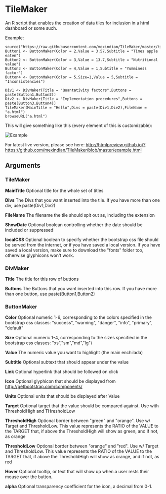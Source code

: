 # TileMaker
An R script that enables the creation of data tiles for inclusion in a html dashboard or some such.

Example:

```
source("https://raw.githubusercontent.com/mexindian/TileMaker/master/tilemaker.R")
Button1 <- ButtonMaker(Color = 2,Value = 3.57,Subtitle = "Times apple eaten")
Button2 <- ButtonMaker(Color = 3,Value = 13.7,Subtitle = "Nutritional value")
Button3 <- ButtonMaker(Color = 4,Value = 1,Subtitle = "Yumminess factor")
Button4 <- ButtonMaker(Color = 5,Size=1,Value = 5,Subtitle = "Inconsistencies")

Div1 <- DivMaker(Title = "Quantativity factors",Buttons = paste(Button1,Button2))
Div2 <- DivMaker(Title = "Implementation procedures",Buttons = paste(Button3,Button4))
TileMaker(MainTitle = "Hello",Divs = paste(Div1,Div2),FileName = "a.html")
browseURL("a.html")
```
This will give something like this (every element of this is customizable):

![Example](https://github.com/mexindian/TileMaker/blob/master/example.PNG)

For latest live version, please see here: http://htmlpreview.github.io/?https://github.com/mexindian/TileMaker/blob/master/example.html

## Arguments
### TileMaker 
**MainTitle**        Optional title for the whole set of titles

**Divs**              The Divs that you want inserted into the tile. If you have more than one div, use paste(Div1,Div2)

**FileName**          The filename the tile should spit out as, including the extension

**ShowDate**          Optional boolean controlling whether the date should be included or suppressed

**localCSS**          Optional boolean to specify whether the bootstrap css file should be served from the internet, or if you have saved                   a local version. If you have saved a local version, make sure to download the "fonts" folder too, otherwise                           glyphicons won't work.


### DivMaker 
**Title**             The title for this row of buttons

**Buttons**           The Buttons that you want inserted into this row. If you have more than one button, use paste(Button1,Button2)


### ButtonMaker
**Color**             Optional numeric 1-6, corresponding to the colors specified in the bootstrap css classes: 
                  "success",  "warning", "danger", "info", "primary", "default"

**Size**              Optional numeric 1-4, corresponding to the sizes specified in the bootstrap css classes:
                  "xs","sm","md","lg")

**Value**             The numeric value you want to highlight (the main enchilada)

**Subtitle**          Optional subtext that should appear under the value

**Link**             Optional hyperlink that should be followed on click

**Icon**              Optional glyphicon that should be displayed from http://getbootstrap.com/components/

**Units**             Optional units that should be displayed after Value

**Target**            Optional target that the value should be compared against. Use with ThresholdHigh and THresholdLow

**ThresholdHigh**     Optional border between "green" and "orange". Use w/ Target and ThresholdLow. This value represents the RATIO
                  of the VALUE to the TARGET that, if above the ThresholdHigh will show as green, and if not, as orange

**ThresholdLow**      Optional border between "orange" and "red". Use w/ Target and ThresholdLow. This value represents the RATIO
                  of the VALUE to the TARGET that, if above the ThresholdHigh will show as orange, and if not, as red
                        
**Hover**			  Optional tooltip, or text that will show up when a user rests their mouse over the button.                      

**alpha**             Optional transparency coefficient for the icon, a decimal from 0-1.